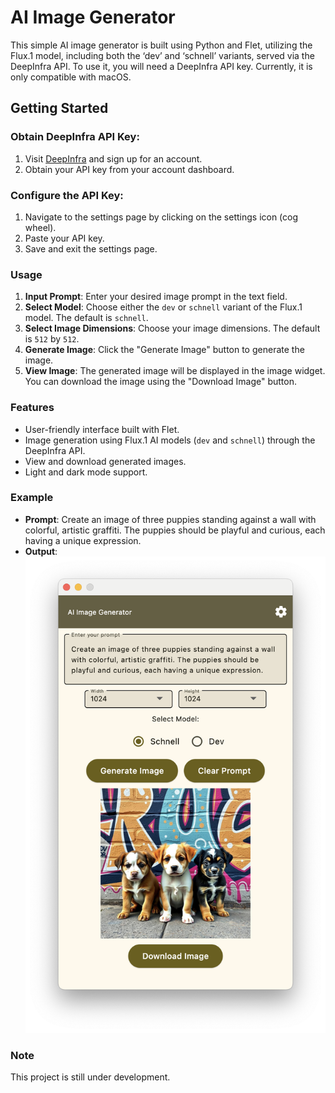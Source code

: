 # AI Image Generator

This simple AI image generator is built using Python and Flet, utilizing the Flux.1 model, including both the ‘dev’ and ‘schnell’ variants, served via the DeepInfra API. To use it, you will need a DeepInfra API key. Currently, it is only compatible with macOS.

## Getting Started

### Obtain DeepInfra API Key:

1. Visit [DeepInfra](https://deepinfra.ai/) and sign up for an account.
2. Obtain your API key from your account dashboard.

### Configure the API Key:

1. Navigate to the settings page by clicking on the settings icon (cog wheel).
2. Paste your API key.
3. Save and exit the settings page.

### Usage

1. **Input Prompt**: Enter your desired image prompt in the text field.
2. **Select Model**: Choose either the `dev` or `schnell` variant of the Flux.1 model. The default is `schnell`.
3. **Select Image Dimensions**: Choose your image dimensions. The default is `512` by `512`.
4. **Generate Image**: Click the "Generate Image" button to generate the image.
5. **View Image**: The generated image will be displayed in the image widget. You can download the image using the "Download Image" button.


### Features

- User-friendly interface built with Flet.
- Image generation using Flux.1 AI models (`dev` and `schnell`) through the DeepInfra API.
- View and download generated images.
- Light and dark mode support.

### Example

- **Prompt**: Create an image of three puppies standing against a wall with colorful, artistic graffiti. The puppies should be playful and curious, each having a unique expression.
- **Output**:  
  ![Generated Image](./outputimage.png)

### Note

This project is still under development.